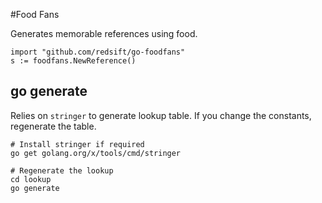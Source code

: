 #Food Fans

Generates memorable references using food.

	import "github.com/redsift/go-foodfans"
	s := foodfans.NewReference()

## go generate

Relies on `stringer` to generate lookup table. If you change the constants, regenerate the table.

	# Install stringer if required
	go get golang.org/x/tools/cmd/stringer
	
	# Regenerate the lookup
	cd lookup
	go generate
